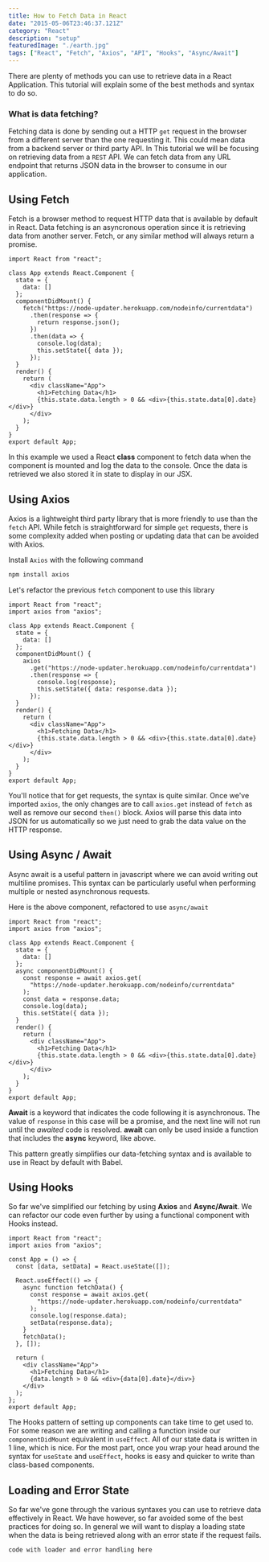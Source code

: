 ```yaml
---
title: How to Fetch Data in React
date: "2015-05-06T23:46:37.121Z"
category: "React"
description: "setup"
featuredImage: "./earth.jpg"
tags: ["React", "Fetch", "Axios", "API", "Hooks", "Async/Await"]
---
```


There are plenty of methods you can use to retrieve data in a React Application. This tutorial will explain some of the best methods and syntax to do so.

### What is data fetching?
Fetching data is done by sending out a HTTP `get` request in the browser from a different server than the one requesting it. This could mean data from a backend server or third party API. In This tutorial we will be focusing on retrieving data from a `REST` API. We can fetch data from any URL endpoint that returns JSON data in the browser to consume in our application.

## Using Fetch
Fetch is a browser method to request HTTP data that is available by default in React. Data fetching is an asyncronous operation since it is retrieving data from another server. Fetch, or any similar method will always return a promise.

```JSX
import React from "react";

class App extends React.Component {
  state = {
    data: []
  };
  componentDidMount() {
    fetch("https://node-updater.herokuapp.com/nodeinfo/currentdata")
      .then(response => {
        return response.json();
      })
      .then(data => {
        console.log(data);
        this.setState({ data });
      });
  }
  render() {
    return (
      <div className="App">
        <h1>Fetching Data</h1>
        {this.state.data.length > 0 && <div>{this.state.data[0].date}</div>}
      </div>
    );
  }
}
export default App;
```

In this example we used a React **class** component to fetch data when the component is mounted and log the data to the console. Once the data is retrieved we also stored it in state to display in our JSX.

## Using Axios
Axios is a lightweight third party library that is more friendly to use than the `fetch` API. While fetch is straightforward for simple `get` requests, there is some complexity added when posting or updating data that can be avoided with Axios.

Install `Axios` with the following command

```bash
npm install axios
```

Let's refactor the previous `fetch` component to use this library

```JSX
import React from "react";
import axios from "axios";

class App extends React.Component {
  state = {
    data: []
  };
  componentDidMount() {
    axios
      .get("https://node-updater.herokuapp.com/nodeinfo/currentdata")
      .then(response => {
        console.log(response);
        this.setState({ data: response.data });
      });
  }
  render() {
    return (
      <div className="App">
        <h1>Fetching Data</h1>
        {this.state.data.length > 0 && <div>{this.state.data[0].date}</div>}
      </div>
    );
  }
}
export default App;
```
You'll notice that for get requests, the syntax is quite similar. Once we've imported `axios`, the only changes are to call `axios.get` instead of `fetch` as well as remove our second `then()` block. Axios will parse this data into JSON for us automatically so we just need to grab the data value on the HTTP response.

## Using Async / Await
Async await is a useful pattern in javascript where we can avoid writing out multiline promises. This syntax can be particularly useful when performing multiple or nested asynchronous requests. 

Here is the above component, refactored to use `async/await`

```JSX
import React from "react";
import axios from "axios";

class App extends React.Component {
  state = {
    data: []
  };
  async componentDidMount() {
    const response = await axios.get(
      "https://node-updater.herokuapp.com/nodeinfo/currentdata"
    );
    const data = response.data;
    console.log(data);
    this.setState({ data });
  }
  render() {
    return (
      <div className="App">
        <h1>Fetching Data</h1>
        {this.state.data.length > 0 && <div>{this.state.data[0].date}</div>}
      </div>
    );
  }
}
export default App;
```
**Await** is a keyword that indicates the code following it is asynchronous. The value of `response` in this case will be a promise, and the next line will not run until the *awaited* code is resolved. **await** can only be used inside a function that includes the **async** keyword, like above.

This pattern greatly simplifies our data-fetching syntax and is available to use in React by default with Babel.

## Using Hooks
So far we've simplified our fetching by using **Axios** and **Async/Await**. We can refactor our code even further by using a functional component with Hooks instead.

```JSX
import React from "react";
import axios from "axios";

const App = () => {
  const [data, setData] = React.useState([]);

  React.useEffect(() => {
    async function fetchData() {
      const response = await axios.get(
        "https://node-updater.herokuapp.com/nodeinfo/currentdata"
      );
      console.log(response.data);
      setData(response.data);
    }
    fetchData();
  }, []);

  return (
    <div className="App">
      <h1>Fetching Data</h1>
      {data.length > 0 && <div>{data[0].date}</div>}
    </div>
  );
};
export default App;
```
The Hooks pattern of setting up components can take time to get used to. For some reason we are writing and calling a function inside our `componentDidMount` equivalent in `useEffect`. All of our state data is written in 1 line, which is nice. For the most part, once you wrap your head around the syntax for `useState` and `useEffect`, hooks is easy and quicker to write than class-based components.

## Loading and Error State
So far we've gone through the various syntaxes you can use to retrieve data effectively in React. We have however, so far avoided some of the best practices for doing so. In general we will want to display a loading state when the data is being retrieved along with an error state if the request fails. 

```
code with loader and error handling here
```